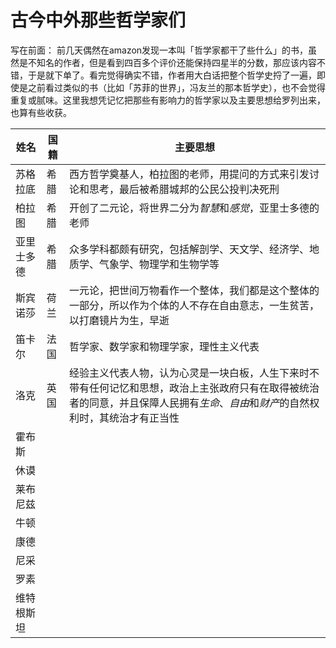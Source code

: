 # 古今中外那些哲学家们

写在前面： 前几天偶然在amazon发现一本叫「哲学家都干了些什么」的书，虽然是不知名的作者，但是看到四百多个评价还能保持四星半的分数，那应该内容不错，于是就下单了。看完觉得确实不错，作者用大白话把整个哲学史捋了一遍，即使是之前看过类似的书（比如「苏菲的世界」，冯友兰的那本哲学史），也不会觉得重复或腻味。这里我想凭记忆把那些有影响力的哲学家以及主要思想给罗列出来，也算有些收获。

| 姓名             | 国籍            | 主要思想             |
| -------------- | ------------- | ---------------- | 
| 苏格拉底           | 希腊            | 西方哲学奠基人，柏拉图的老师，用提问的方式来引发讨论和思考，最后被希腊城邦的公民公投判决死刑                 |
| 柏拉图             | 希腊 | 开创了二元论，将世界二分为*智慧*和*感觉*，亚里士多德的老师 |
| 亚里士多德 | 希腊 | 众多学科都颇有研究，包括解剖学、天文学、经济学、地质学、气象学、物理学和生物学等 |
| 斯宾诺莎 | 荷兰 | 一元论，把世间万物看作一个整体，我们都是这个整体的一部分，所以作为个体的人不存在自由意志，一生贫苦，以打磨镜片为生，早逝 |
| 笛卡尔 | 法国 | 哲学家、数学家和物理学家，理性主义代表 |
| 洛克 | 英国 | 经验主义代表人物，认为心灵是一块白板，人生下来时不带有任何记忆和思想，政治上主张政府只有在取得被统治者的同意，并且保障人民拥有*生命*、*自由*和*财产*的自然权利时，其统治才有正当性 |
| 霍布斯 |  |  |
| 休谟 |  |  |
| 莱布尼兹 |  |  |
| 牛顿 |  |  |
| 康德 |  |  |
| 尼采 |  |  |
| 罗素 |  |  |
| 维特根斯坦 |  |  |
